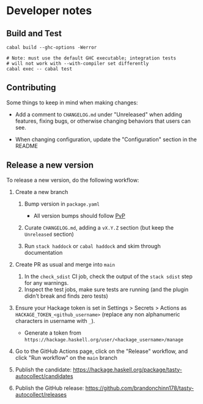 # Developer notes

## Build and Test

```shell
cabal build --ghc-options -Werror

# Note: must use the default GHC executable; integration tests
# will not work with --with-compiler set differently
cabal exec -- cabal test
```

## Contributing

Some things to keep in mind when making changes:

* Add a comment to `CHANGELOG.md` under "Unreleased" when adding features, fixing bugs, or otherwise changing behaviors that users can see.

* When changing configuration, update the "Configuration" section in the README

## Release a new version

To release a new version, do the following workflow:

1. Create a new branch

    1. Bump version in `package.yaml`
        * All version bumps should follow [PvP](https://pvp.haskell.org/)

    1. Curate `CHANGELOG.md`, adding a `vX.Y.Z` section (but keep the `Unreleased` section)

    1. Run `stack haddock` or `cabal haddock` and skim through documentation

1. Create PR as usual and merge into `main`
    1. In the `check_sdist` CI job, check the output of the `stack sdist` step for any warnings.
    1. Inspect the test jobs, make sure tests are running (and the plugin didn't break and finds zero tests)

1. Ensure your Hackage token is set in Settings > Secrets > Actions as `HACKAGE_TOKEN_<github_username>` (replace any non alphanumeric characters in username with `_`).
    * Generate a token from `https://hackage.haskell.org/user/<hackage_username>/manage`

1. Go to the GitHub Actions page, click on the "Release" workflow, and click "Run workflow" on the `main` branch

1. Publish the candidate: https://hackage.haskell.org/package/tasty-autocollect/candidates

1. Publish the GitHub release: https://github.com/brandonchinn178/tasty-autocollect/releases
